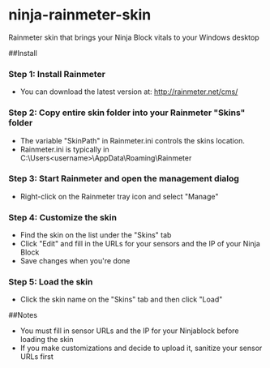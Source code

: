 ninja-rainmeter-skin
====================

Rainmeter skin that brings your Ninja Block vitals to your Windows desktop


##Install
### Step 1: Install Rainmeter
- You can download the latest version at: http://rainmeter.net/cms/

### Step 2: Copy entire skin folder into your Rainmeter "Skins" folder
- The variable "SkinPath" in Rainmeter.ini controls the skins location.
- Rainmeter.ini is typically in C:\Users\<username>\AppData\Roaming\Rainmeter

### Step 3: Start Rainmeter and open the management dialog
- Right-click on the Rainmeter tray icon and select "Manage"

### Step 4: Customize the skin
- Find the skin on the list under the "Skins" tab
- Click "Edit" and fill in the URLs for your sensors and the IP of your Ninja Block
- Save changes when you're done

### Step 5: Load the skin
- Click the skin name on the "Skins" tab and then click "Load"


##Notes
- You must fill in sensor URLs and the IP for your Ninjablock before loading the skin
- If you make customizations and decide to upload it, sanitize your sensor URLs first
